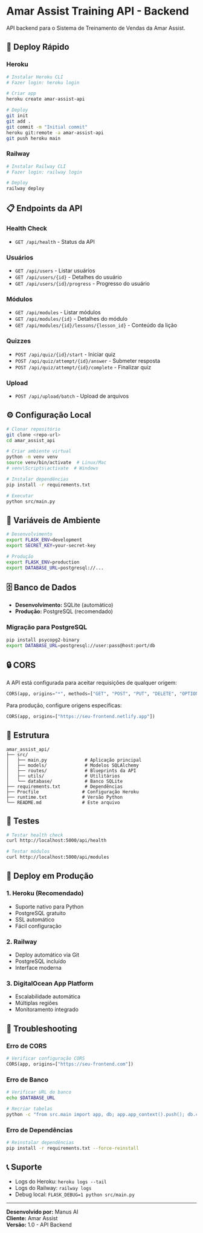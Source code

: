 # Amar Assist Training API - Backend

API backend para o Sistema de Treinamento de Vendas da Amar Assist.

## 🚀 Deploy Rápido

### Heroku
```bash
# Instalar Heroku CLI
# Fazer login: heroku login

# Criar app
heroku create amar-assist-api

# Deploy
git init
git add .
git commit -m "Initial commit"
heroku git:remote -a amar-assist-api
git push heroku main
```

### Railway
```bash
# Instalar Railway CLI
# Fazer login: railway login

# Deploy
railway deploy
```

## 📋 Endpoints da API

### Health Check
- `GET /api/health` - Status da API

### Usuários
- `GET /api/users` - Listar usuários
- `GET /api/users/{id}` - Detalhes do usuário
- `GET /api/users/{id}/progress` - Progresso do usuário

### Módulos
- `GET /api/modules` - Listar módulos
- `GET /api/modules/{id}` - Detalhes do módulo
- `GET /api/modules/{id}/lessons/{lesson_id}` - Conteúdo da lição

### Quizzes
- `POST /api/quiz/{id}/start` - Iniciar quiz
- `POST /api/quiz/attempt/{id}/answer` - Submeter resposta
- `POST /api/quiz/attempt/{id}/complete` - Finalizar quiz

### Upload
- `POST /api/upload/batch` - Upload de arquivos

## ⚙️ Configuração Local

```bash
# Clonar repositório
git clone <repo-url>
cd amar_assist_api

# Criar ambiente virtual
python -m venv venv
source venv/bin/activate  # Linux/Mac
# venv\Scripts\activate  # Windows

# Instalar dependências
pip install -r requirements.txt

# Executar
python src/main.py
```

## 🔧 Variáveis de Ambiente

```bash
# Desenvolvimento
export FLASK_ENV=development
export SECRET_KEY=your-secret-key

# Produção
export FLASK_ENV=production
export DATABASE_URL=postgresql://...
```

## 🗄️ Banco de Dados

- **Desenvolvimento:** SQLite (automático)
- **Produção:** PostgreSQL (recomendado)

### Migração para PostgreSQL
```bash
pip install psycopg2-binary
export DATABASE_URL=postgresql://user:pass@host:port/db
```

## 🔒 CORS

A API está configurada para aceitar requisições de qualquer origem:
```python
CORS(app, origins="*", methods=["GET", "POST", "PUT", "DELETE", "OPTIONS"])
```

Para produção, configure origens específicas:
```python
CORS(app, origins=["https://seu-frontend.netlify.app"])
```

## 📁 Estrutura

```
amar_assist_api/
├── src/
│   ├── main.py              # Aplicação principal
│   ├── models/              # Modelos SQLAlchemy
│   ├── routes/              # Blueprints da API
│   ├── utils/               # Utilitários
│   └── database/            # Banco SQLite
├── requirements.txt         # Dependências
├── Procfile                # Configuração Heroku
├── runtime.txt             # Versão Python
└── README.md               # Este arquivo
```

## 🧪 Testes

```bash
# Testar health check
curl http://localhost:5000/api/health

# Testar módulos
curl http://localhost:5000/api/modules
```

## 🚀 Deploy em Produção

### 1. Heroku (Recomendado)
- Suporte nativo para Python
- PostgreSQL gratuito
- SSL automático
- Fácil configuração

### 2. Railway
- Deploy automático via Git
- PostgreSQL incluído
- Interface moderna

### 3. DigitalOcean App Platform
- Escalabilidade automática
- Múltiplas regiões
- Monitoramento integrado

## 🔧 Troubleshooting

### Erro de CORS
```python
# Verificar configuração CORS
CORS(app, origins=["https://seu-frontend.com"])
```

### Erro de Banco
```bash
# Verificar URL do banco
echo $DATABASE_URL

# Recriar tabelas
python -c "from src.main import app, db; app.app_context().push(); db.create_all()"
```

### Erro de Dependências
```bash
# Reinstalar dependências
pip install -r requirements.txt --force-reinstall
```

## 📞 Suporte

- Logs do Heroku: `heroku logs --tail`
- Logs do Railway: `railway logs`
- Debug local: `FLASK_DEBUG=1 python src/main.py`

---

**Desenvolvido por:** Manus AI  
**Cliente:** Amar Assist  
**Versão:** 1.0 - API Backend

